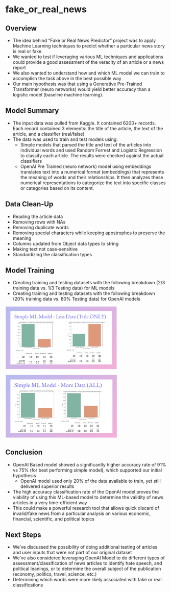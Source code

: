 # fake_or_real_news

## Overview
- The idea behind “Fake or Real News Predictor” project was to apply Machine Learning techniques to predict whether a particular news story is real or fake.
- We wanted to test if leveraging various ML techniques and applications could provide a good assessment of the veracity of an article or a news report
- We also wanted to understand how and which ML model we can train to accomplish the task above in the best possible way
- Our main hypothesis was that using a Generative Pre-Trained Transformer (neuro networks) would yield better accuracy than a logistic model (baseline machine learning).

## Model Summary
- The input data was pulled from Kaggle.  It contained 6200+ records.  Each record contained 3 elements: the title of the article, the text of the article, and a classifier (real/false)
- The data was used to train and test models using:
	- Simple models that parsed the title and text of the articles into individual words and used Random Forrest and Logistic Regression to classify each article.  The results were checked against the actual classifiers
	- OpenAI Pre Trained (neuro network) model using embeddings translates text into a numerical format (embeddings) that represents the meaning of words and their relationships. It then analyzes these numerical representations to categorize the text into specific classes or categories based on its content.


## Data Clean-Up 
- Reading the article data
- Removing rows with NAs
- Removing duplicate words
- Removing special characters while keeping apostrophes to preserve the meaning
- Columns updated from Object data types to string
- Making text not case-sensitive 
- Standardizing the classification types

## Model Training
- Creating training and testing datasets with the following breakdown (2/3 training data vs. 1/3 Testing data) for ML models
- Creating training and testing datasets with the following breakdown (20% training data vs. 80% Testing data) for OpenAI  models


<img src="Resources/Images/Simple ML Model - More Data (Title Only).png" width="350"><br>

<img src="Resources/Images/Simple ML Model - More Data (ALL).png" width="350"><br>



## Conclusion
- OpenAI Based model showed a significantly higher accuracy rate of 91% vs 75% (for best performing simple model), which supported our initial hypothesis
	- OpenAI model used only 20% of the data available to train, yet still delivered superior results
- The high accuracy classification rate of the OpenAI model proves the viability of using this ML-based model to determine the validity of news articles in a very time-efficient way
- This could make a powerful research tool that allows quick discard of invalid/fake news from a particular analysis on various economic, financial, scientific, and political topics

## Next Steps
- We’ve discussed the possibility of doing additional testing of articles and user inputs  that were not part of our original dataset
- We’ve also considered leveraging OpenAI Model to do different types of assessment/classification of news articles to identify hate speech, and political leanings, or to determine the overall subject of the publication (economy, politics, travel, science, etc.)
- Determining which words were more likely associated with fake or real classifications
